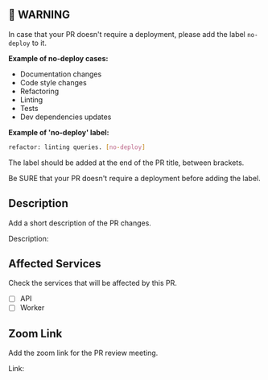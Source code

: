 ## 🚨 WARNING
In case that your PR doesn't require a deployment, please add the label `no-deploy` to it.

**Example of no-deploy cases:**
- Documentation changes
- Code style changes
- Refactoring
- Linting
- Tests
- Dev dependencies updates

**Example of 'no-deploy' label:**
```bash	
refactor: linting queries. [no-deploy]
```	

The label should be added at the end of the PR title, between brackets.

Be SURE that your PR doesn't require a deployment before adding the label.

## Description

Add a short description of the PR changes.

Description:

## Affected Services

Check the services that will be affected by this PR.
- [ ] API
- [ ] Worker

## Zoom Link

Add the zoom link for the PR review meeting.

Link:


